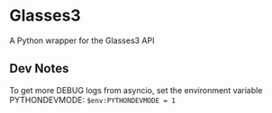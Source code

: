 # Glasses3

A Python wrapper for the Glasses3 API

## Dev Notes
To get more DEBUG logs from asyncio, set the environment variable PYTHONDEVMODE:
```$env:PYTHONDEVMODE = 1```
